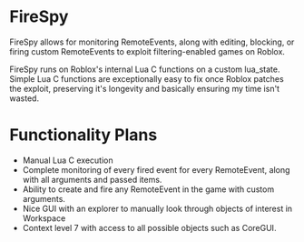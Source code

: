 # FireSpy
FireSpy allows for monitoring RemoteEvents, along with editing, blocking, or firing custom RemoteEvents to exploit filtering-enabled games on Roblox.

FireSpy runs on Roblox's internal Lua C functions on a custom lua_state. Simple Lua C functions are exceptionally easy to fix once Roblox patches the exploit, preserving it's longevity and basically ensuring my time isn't wasted.

# Functionality Plans
  - Manual Lua C execution
  - Complete monitoring of every fired event for every RemoteEvent, along with all arguments and passed items.
  - Ability to create and fire any RemoteEvent in the game with custom arguments.
  - Nice GUI with an explorer to manually look through objects of interest in Workspace
  - Context level 7 with access to all possible objects such as CoreGUI.
